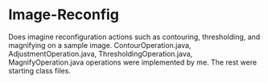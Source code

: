 # Image-Reconfig
Does imagine reconfiguration actions such as contouring, thresholding, and magnifying on a sample image. ContourOperation.java, AdjustmentOperation.java,  ThresholdingOperation.java, MagnifyOperation.java operations were implemented by me. The rest were starting class files.
